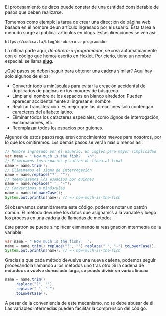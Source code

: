 El procesamiento de datos puede constar de una cantidad considerable de pasos que deben realizarse.

Tomemos como ejemplo la tarea de crear una dirección de página web basada en el nombre de un artículo ingresado por el usuario. Esta tarea a menudo surge al publicar artículos en blogs. Estas direcciones se ven así:

```text
https://codica.la/blog/de-obrero-a-programador
```

La última parte aquí, *de-obrero-a-programador*, se crea automáticamente con el código que hemos escrito en Hexlet. Por cierto, tiene un nombre especial: se llama [**slug**](https://en.wikipedia.org/wiki/Clean_URL#Slug).

¿Qué pasos se deben seguir para obtener una cadena similar? Aquí hay solo algunos de ellos:

* Convertir todo a minúsculas para evitar la creación accidental de duplicados de páginas en los motores de búsqueda.
* Limpiar el nombre de los espacios en blanco alrededor. Pueden aparecer accidentalmente al ingresar el nombre.
* Realizar transliteración. Es mejor que las direcciones solo contengan caracteres del alfabeto latino.
* Eliminar todos los caracteres especiales, como signos de interrogación, exclamaciones, etc.
* Reemplazar todos los espacios por guiones.

Algunos de estos pasos requieren conocimientos nuevos para nosotros, por lo que los omitiremos. Los demás pasos se verán más o menos así:

```java
// Nombre ingresado por el usuario. En inglés para mayor simplicidad
var name = " How much is the fish?   \n";
// Eliminamos los espacios y saltos de línea al final
name = name.trim();
// Eliminamos el signo de interrogación
name = name.replace("?", "");
// Reemplazamos los espacios por guiones
name = name.replace(" ", "-");
// Convertimos a minúsculas
name = name.toLowerCase();
System.out.println(name); // => how-much-is-the-fish
```

Si observamos detenidamente este código, podemos notar un patrón común. El método devuelve los datos que asignamos a la variable y luego los procesa en una cadena de llamadas de métodos.

Este patrón se puede simplificar eliminando la reasignación intermedia de la variable:

```java
var name = " How much is the fish?   ";
name = name.trim().replace("?", "").replace(" ", "-").toLowerCase();
System.out.println(name); // => how-much-is-the-fish
```

Gracias a que cada método devuelve una nueva cadena, podemos seguir procesándola llamando a los métodos uno tras otro. Si la cadena de métodos se vuelve demasiado larga, se puede dividir en varias líneas:

```java
name = name.trim()
    .replace("?", "")
    .replace(" ", "-")
    .toLowerCase();
```

A pesar de la conveniencia de este mecanismo, no se debe abusar de él. Las variables intermedias pueden facilitar la comprensión del código.
